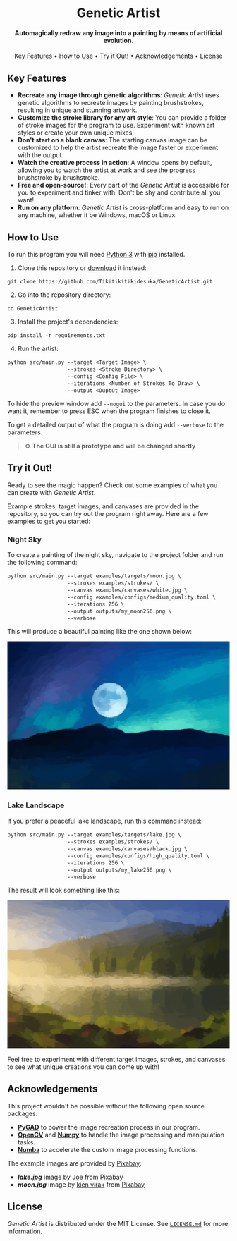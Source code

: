 <h1 align="center">
    Genetic Artist
</h1>

<h4 align="center">
    Automagically redraw any image into a painting by means of artificial evolution.
</h4>

<p align="center">
    <a href="#key-features">Key Features</a> •
    <a href="#how-to-use">How to Use</a> •
    <a href="#try-it-out">Try it Out!</a> •
    <a href="#acknowledgements">Acknowledgements</a> •
    <a href="#license">License</a>
</p>

##  Key Features

* **Recreate any image through genetic algorithms**: _Genetic Artist_ uses genetic algorithms to recreate images by painting brushstrokes, resulting in unique and stunning artwork.
* **Customize the stroke library for any art style**: You can provide a folder of stroke images for the program to use. Experiment with known art styles or create your own unique mixes.
* **Don't start on a blank canvas**: The starting canvas image can be customized to help the artist recreate the image faster or experiment with the output.
* **Watch the creative process in action**: A window opens by default, allowing you to watch the artist at work and see the progress brushstroke by brushstroke.
* **Free and open-source!**: Every part of the _Genetic Artist_ is accessible for you to experiment and tinker with. Don't be shy and contribute all you want!
* **Run on any platform**: _Genetic Artist_ is cross-platform and easy to run on any machine, whether it be Windows, macOS or Linux.

## How to Use

To run this program you will need [Python 3](https://www.python.org/) with [pip](https://pypi.org/project/pip/) installed.

1. Clone this repository or [download](https://github.com/Tikitikitikidesuka/GeneticArtist/archive/refs/heads/main.zip) it instead:

```shell
git clone https://github.com/Tikitikitikidesuka/GeneticArtist.git
```

2. Go into the repository directory:

 ```shell
 cd GeneticArtist
 ```

3. Install the project's dependencies:

```shell
pip install -r requirements.txt
```

4. Run the artist:

```shell
python src/main.py --target <Target Image> \
                   --strokes <Stroke Directory> \
                   --config <Config File> \
                   --iterations <Number of Strokes To Draw> \
                   --output <Ouptut Image>
```


To hide the preview window add `--nogui` to the parameters.
In case you do want it, remember to press ESC when the program finishes to close it.

To get a detailed output of what the program is doing add `--verbose` to the parameters.

> :gear: **The GUI is still a prototype and will be changed shortly**

## Try it Out!

Ready to see the magic happen? Check out some examples of what you can create with _Genetic Artist_.

Example strokes, target images, and canvases are provided in the repository, so you can try out the program right away.
Here are a few examples to get you started:

### Night Sky

To create a painting of the night sky, navigate to the project folder and run the following command:

```shell
python src/main.py --target examples/targets/moon.jpg \
                   --strokes examples/strokes/ \
                   --canvas examples/canvases/white.jpg \
                   --config examples/configs/medium_quality.toml \
                   --iterations 256 \
                   --output outputs/my_moon256.png \
                   --verbose
```

This will produce a beautiful painting like the one shown below:

<p align="center">
    <img src="examples/outputs/moon0256.png" />
</p>

### Lake Landscape

If you prefer a peaceful lake landscape, run this command instead:

```shell
python src/main.py --target examples/targets/lake.jpg \
                   --strokes examples/strokes/ \
                   --canvas examples/canvases/black.jpg \
                   --config examples/configs/high_quality.toml \
                   --iterations 256 \
                   --output outputs/my_lake256.png \
                   --verbose
```

The result will look something like this:

<p align="center">
    <img src="examples/outputs/lake0256.png" />
</p>

Feel free to experiment with different target images, strokes, and canvases to see what unique creations you can come up with!

## Acknowledgements

This project wouldn't be possible without the following open source packages:

* **[PyGAD](https://pygad.readthedocs.io/en/latest/)** to power the image recreation process in our program.
* **[OpenCV](https://opencv.org/)** and **[Numpy](https://numpy.org/)** to handle the image processing and manipulation tasks.
* **[Numba](https://numba.pydata.org/)** to accelerate the custom image processing functions.

The example images are provided by [Pixabay](https://pixabay.com/):

* ***lake.jpg*** image by <a href="https://pixabay.com/users/jplenio-7645255/?utm_source=link-attribution&amp;utm_medium=referral&amp;utm_campaign=image&amp;utm_content=7644166">Joe</a> from <a href="https://pixabay.com//?utm_source=link-attribution&amp;utm_medium=referral&amp;utm_campaign=image&amp;utm_content=7644166">Pixabay</a>
* ***moon.jpg*** image by <a href="https://pixabay.com/users/kienvirak-11003985/?utm_source=link-attribution&amp;utm_medium=referral&amp;utm_campaign=image&amp;utm_content=4855256">kien virak</a> from <a href="https://pixabay.com//?utm_source=link-attribution&amp;utm_medium=referral&amp;utm_campaign=image&amp;utm_content=4855256">Pixabay</a>

## License

_Genetic Artist_ is distributed under the MIT License. See [`LICENSE.md`](https://github.com/Tikitikitikidesuka/GeneticArtist/blob/168171a1d6d329c7f488cee31380a57f945ed343/LICENSE.md) for more information.

